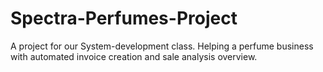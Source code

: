 # Spectra-Perfumes-Project
A project for our System-development class. Helping a perfume business with automated invoice creation and sale analysis overview.
